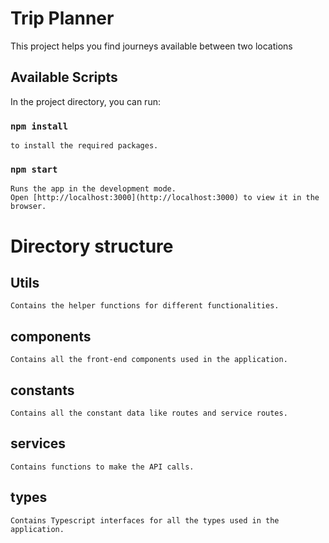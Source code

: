 # Trip Planner

This project helps you find journeys available between two locations

## Available Scripts

In the project directory, you can run:

### `npm install`

    to install the required packages.

### `npm start`

    Runs the app in the development mode.
    Open [http://localhost:3000](http://localhost:3000) to view it in the browser.

# Directory structure

## Utils

    Contains the helper functions for different functionalities.

## components

    Contains all the front-end components used in the application.

## constants

    Contains all the constant data like routes and service routes.

## services

    Contains functions to make the API calls.

## types

    Contains Typescript interfaces for all the types used in the application.
